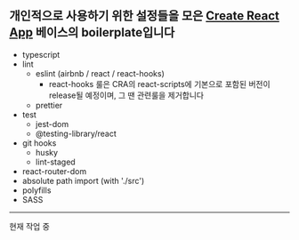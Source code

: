 ## 개인적으로 사용하기 위한 설정들을 모은 [Create React App](https://github.com/facebook/create-react-app) 베이스의 boilerplate입니다

- typescript
- lint
  - eslint (airbnb / react / react-hooks)
    - react-hooks 룰은 CRA의 react-scripts에 기본으로 포함된 버전이 release될 예정이며, 그 땐 관련룰을 제거합니다
  - prettier
- test
  - jest-dom
  - @testing-library/react
- git hooks
  - husky
  - lint-staged
- react-router-dom
- absolute path import (with './src')
- polyfills
- SASS


---

현재 작업 중
